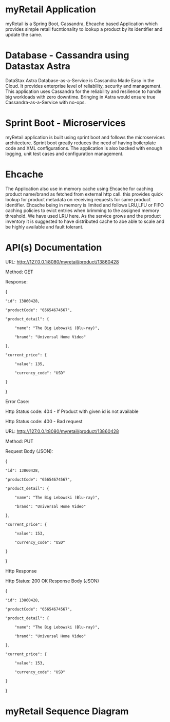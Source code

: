 # myRetail Application

myRetail is a  Spring Boot, Cassandra, Ehcache based Application which provides simple retail fucntionality to lookup a product by its identifier and update the same.

# Database - Cassandra using Datastax Astra 

DataStax Astra Database-as-a-Service is Cassandra Made Easy in the Cloud. It provides enterprise level of reliability, security and management. This application uses Cassandra for the reliability and resilience to handle big workloads with zero downtime. Bringing in Astra would ensure true Cassandra-as-a-Service with no-ops. 

# Sprint Boot - Microservices 

myRetail application is built using sprint boot and follows the microservices architecture. Sprint boot greatly reduces the need of having boilerplate code and XML configurations. The application is also backed with enough logging, unit test cases and configuration management. 

# Ehcache 

The Application also use in memory cache using Ehcache for caching product name/brand as fetched from external http call. this provides quick lookup for product metadata on receiving requests for same product identifier. Ehcache being in memory is limited and follows LRU,LFU or FIFO caching policies to evict entries when brimming to the assigned memory threshold. We have used LRU here. As the service grows and the product inventory it is suggested to have distributed cache to abe able to scale and be highly available and fault tolerant.

# API(s) Documentation

URL: http://127.0.0.1:8080/myretail/product/13860428

Method: GET

Response:

{

    "id": 13860428,
    
	"productCode": "65654674567",
    
	"product_detail": {
    
        "name": "The Big Lebowski (Blu-ray)",
        
        "brand": "Universal Home Video"
    
    },
    
    "current_price": {
        
        "value": 135,
		
        "currency_code": "USD"
	
    }

}

Error Case:

Http Status code: 404 - If Product with given id is not available

Http Status code: 400 - Bad request


URL: http://127.0.0.1:8080/myretail/product/13860428

Method: PUT

Request Body (JSON):

{

	"id": 13860428,

	"productCode": "65654674567",

	"product_detail": {

		"name": "The Big Lebowski (Blu-ray)",

		"brand": "Universal Home Video"

	},

	"current_price": {

		"value": 153,

		"currency_code": "USD"

	}

}

Http Response

Http Status: 200 OK
Response Body (JSON)

{

	"id": 13860428,

	"productCode": "65654674567",

	"product_detail": {

		"name": "The Big Lebowski (Blu-ray)",

		"brand": "Universal Home Video"

	},

	"current_price": {

		"value": 153,

		"currency_code": "USD"

	}

}

# myRetail Sequence Diagram

